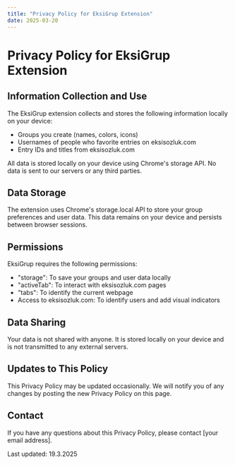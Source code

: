 ```yaml
---
title: "Privacy Policy for EksiGrup Extension"
date: 2025-03-20
---
```


# Privacy Policy for EksiGrup Extension

## Information Collection and Use

The EksiGrup extension collects and stores the following information locally on your device:
- Groups you create (names, colors, icons)
- Usernames of people who favorite entries on eksisozluk.com
- Entry IDs and titles from eksisozluk.com

All data is stored locally on your device using Chrome's storage API. No data is sent to our servers or any third parties.

## Data Storage

The extension uses Chrome's storage.local API to store your group preferences and user data. This data remains on your device and persists between browser sessions.

## Permissions

EksiGrup requires the following permissions:
- "storage": To save your groups and user data locally
- "activeTab": To interact with eksisozluk.com pages
- "tabs": To identify the current webpage
- Access to eksisozluk.com: To identify users and add visual indicators

## Data Sharing

Your data is not shared with anyone. It is stored locally on your device and is not transmitted to any external servers.

## Updates to This Policy

This Privacy Policy may be updated occasionally. We will notify you of any changes by posting the new Privacy Policy on this page.

## Contact

If you have any questions about this Privacy Policy, please contact [your email address].

Last updated: 19.3.2025


